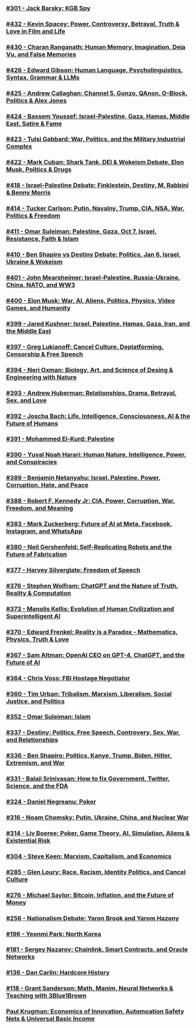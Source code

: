 ### [#301 - Jack Barsky: KGB Spy](https://open.spotify.com/episode/5K8yMOhFyCHFu19XpraPsn?si=4acf951003654f8b)
### [#432 - Kevin Spacey: Power, Controversy, Betrayal, Truth & Love in Film and Life](https://open.spotify.com/episode/7cj5h0p6sG7yxMz7b53FLc?si=d91769811ec44b82)
### [#430 - Charan Ranganath: Human Memory, Imagination, Deja Vu, and False Memories](https://open.spotify.com/episode/21h0UGelXx07cgZaeVrKrQ?si=228b76799dae4bf8)
### [#426 - Edward Gibson: Human Language, Psycholinguistics, Syntax, Grammar & LLMs](https://open.spotify.com/episode/0VGHDfaIxJsiG48bokSxz7?si=662a3228dfd1455f)
### [#425 - Andrew Callaghan: Channel 5, Gonzo, QAnon, O-Block, Politics & Alex Jones](https://open.spotify.com/episode/0qfhsh9llrVQlqQb7DptuE?si=2b9dfc4d80644131)
### [#424 - Bassem Youssef: Israel-Palestine, Gaza, Hamas, Middle East, Satire & Fame](https://open.spotify.com/episode/5O3jb1Fr67xTQc9cjGlmzy?si=1132f92d6e7b4e7b)
### [#423 - Tulsi Gabbard: War, Politics, and the Military Industrial Complex](https://open.spotify.com/episode/1zLAdeqZSmJDJrc82NSyAR?si=ec2f6faa59fe4ae0)
### [#422 - Mark Cuban: Shark Tank, DEI & Wokeism Debate, Elon Musk, Politics & Drugs](https://open.spotify.com/episode/61TMCnsdPP310qwfdEwEwi?si=9954ca7b33b84173)
### [#418 - Israel-Palestine Debate: Finklestein, Destiny, M. Rabbini & Benny Morris](https://open.spotify.com/episode/2elxYPfyIBfo13Ek3IWXS2?si=e39388471ac34751)
### [#414 - Tucker Carlson: Putin, Navalny, Trump, CIA, NSA, War, Politics & Freedom](https://open.spotify.com/episode/3mOxYfKlcj7Z8OG3df6UMn?si=e2c6a82a593f4f73)
### [#411 - Omar Suleiman: Palestine, Gaza, Oct 7, Israel, Resistance, Faith & Islam](https://open.spotify.com/episode/3BNvd2KLZbkXMgnuvYcZRj?si=86f8c8c747b04105)
### [#410 - Ben Shapiro vs Destiny Debate: Politics, Jan 6, Israel, Ukraine & Wokeism](https://open.spotify.com/episode/5INIv5JaACjZNO93Wc37nj?si=2633a31a91f1431c)
### [#401 - John Mearsheimer: Israel-Palestine, Russia-Ukraine, China, NATO, and WW3](https://open.spotify.com/episode/79jUT27WJEkb6wVqkOOeSB?si=81a9e2d9ddef4e02)
### [#400 - Elon Musk: War, AI, Aliens, Politics, Physics, Video Games, and Humanity](https://open.spotify.com/episode/08tccyLPpPurxtPPrezQGZ?si=117589e646a140a6)
### [#399 - Jared Kushner: Israel, Palestine, Hamas, Gaza, Iran, and the Middle East](https://open.spotify.com/episode/3dBSFK4GVMmRvIWsNMUIm4?si=4530125c771045cd)
### [#397 - Greg Lukianoff: Cancel Culture, Deplatforming, Censorship & Free Speech](https://open.spotify.com/episode/4aHoK4K8pWa3EMqr5l6Zrx?si=6d8835c166ce4a6e)
### [#394 - Neri Oxman: Biology, Art, and Science of Desing & Engineering with Nature](https://open.spotify.com/episode/1SNVM3bvU5qLfSaVgzJXYu?si=76653b86edee49f0)
### [#393 - Andrew Huberman: Relationships, Drama, Betrayal, Sex, and Love](https://open.spotify.com/episode/0WnIRtlIo4AaMaI0Ux7Pbm?si=90bacde93b0e4ee7)
### [#392 - Joscha Bach: Life, Intelligence, Consciousness, AI & the Future of Humans](https://open.spotify.com/episode/06BYzwheN63fcRmhbuSys4?si=c7b71b51d0cb4a88)
### [#391 - Mohammed El-Kurd: Palestine](https://open.spotify.com/episode/5nANFCJkaU7OYanBpdF2Aj?si=7e8db75ec0b14d44)
### [#390 - Yuval Noah Harari: Human Nature, Intelligence, Power, and Conspiracies](https://open.spotify.com/episode/4cDwZmBR7pbGsEM4dVmCl2?si=7b8e4a3fc28348cd)
### [#389 - Benjamin Netanyahu: Israel, Palestine, Power, Corruption, Hate, and Peace](https://open.spotify.com/episode/3IQO9nTMnhmhCu7DKujgsT?si=3b43de3f4d3e45ac)
### [#388 - Robert F. Kennedy Jr: CIA, Power, Corruption, War, Freedom, and Meaning](https://open.spotify.com/episode/79FahX9EZKO61lXPIrBqz8?si=33e504f726b346a2)
### [#383 - Mark Zuckerberg: Future of AI at Meta, Facebook, Instagram, and WhatsApp](https://open.spotify.com/episode/0vYx9yPEIpJaoh2I4keEjA?si=5db2a5b4c33a4a34)
### [#380 - Neil Gershenfeld: Self-Replicating Robots and the Future of Fabrication](https://open.spotify.com/episode/7DczndJWd0xTNbCrwvr2lb?si=0be3dfcd84f24856)
### [#377 - Harvey Silverglate: Freedom of Speech](https://open.spotify.com/episode/5uuYVp50Tdp6hmq2BYp8Tu?si=73529044c2df4ac4)
### [#376 - Stephen Wolfram: ChatGPT and the Nature of Truth, Reality & Computation](https://open.spotify.com/episode/4qvrPWi47YUyYqdCFwQw53?si=0b3d9dfed54942f5)
### [#373 - Manolis Kellis: Evolution of Human Civilization and Superintelligent AI](https://open.spotify.com/episode/3D1wc2Xucsmw1W8OMcUBmR?si=31d21993b6a8493a)
### [#370 - Edward Frenkel: Reality is a Paradox - Mathematics, Physics, Truth & Love](https://open.spotify.com/episode/6ECuV5VZE2S1zSigmj3iIm?si=13de16ca7c7e4028)
### [#367 - Sam Altman: OpenAI CEO on GPT-4, ChatGPT, and the Future of AI](https://open.spotify.com/episode/6rAOusZcsuNtCv8mefmwND?si=a12e8b11b0a849cf)
### [#364 - Chris Voss: FBI Hostage Negotiator](https://open.spotify.com/episode/6nlzDKeAMMbg6o6NzyJK5O?si=1ad1b83f348e4633)
### [#360 - Tim Urban: Tribalism, Marxism, Liberalism, Social Justice, and Politics](https://open.spotify.com/episode/0YqflJb8Wco8IDdGHPNTu8?si=6cd1611b46054b60)
### [#352 - Omar Suleiman: Islam](https://open.spotify.com/episode/3nW1FXLoOCBVONnfmGQwdJ?si=fce8dc56131d4f3e)
### [#337 - Destiny: Politics, Free Speech, Controvery, Sex, War, and Relationships](https://open.spotify.com/episode/1tqHNSligejPnWFer0MOUA?si=b389446dcfb34899)
### [#336 - Ben Shapiro: Politics, Kanye, Trump, Biden, Hitler, Extremism, and War](https://open.spotify.com/episode/5QOEEKcNLHhARqB7rQMLc9?si=f94e2417454e47b3)
### [#331 - Balaji Srinivasan: How to fix Government, Twitter, Science, and the FDA](https://open.spotify.com/episode/195IjSceOFeFAO7r0o13l5?si=23ad7c09fd274b8d)
### [#324 - Daniel Negreanu: Poker](https://open.spotify.com/episode/5un3mRu9XU9b5MTjNbZJW4?si=0c3268bb092d4a43)
### [#316 - Noam Chomsky: Putin, Ukraine, China, and Nuclear War](https://open.spotify.com/episode/4cMeTuzkGNSdUIrrh81A5M?si=d092c40abaab4ebd)
### [#314 - Liv Boeree: Poker, Game Theory, AI, Simulation, Aliens & Existential Risk](https://open.spotify.com/episode/4AjCs6uRUt1p4QuYZgjZFn?si=b8f120d981614103)
### [#304 - Steve Keen: Marxism, Capitalism, and Economics](https://open.spotify.com/episode/4eFExrh8Hx5M1U7yMsRaAV?si=6c2318b39de64ad4)
### [#285 - Glen Loury: Race, Racism, Identity Politics, and Cancel Culture](https://open.spotify.com/episode/1Rkh2lHqruZBlyUBz0alpq?si=c7a81d2264a5440d)
### [#276 - Michael Saylor: Bitcoin, Inflation, and the Future of Money](https://open.spotify.com/episode/4Q5AnqCrbJ3M9Yk4Kh4xjb?si=83dfd943c2af49b7)
### [#256 - Nationalism Debate: Yaron Brook and Yarom Hazony](https://open.spotify.com/episode/5iJmTehUu2BAjRwNDBOGrp?si=3ede3284e7b94547)
### [#196 - Yeonmi Park: North Korea](https://open.spotify.com/episode/0enMvPZHMbIZxnKIYvX4Ut?si=59fc60aabb584365)
### [#181 - Sergey Nazarov: Chainlink, Smart Contracts, and Oracle Networks](https://open.spotify.com/episode/47YKVRFc1Cely46UzfcUlk?si=9f4d870bfa7245cb)
### [#136 - Dan Carlin: Hardcore History](https://open.spotify.com/episode/5dvauTGA1UnBTHZSZbiNm4?si=3d1f5a99d1494efe)
### [#118 - Grant Sanderson: Math, Manim, Neural Networks & Teaching with 3Blue1Brown](https://open.spotify.com/episode/0BjtckVFe13BsIsJpAx0Fl?si=0a06ec455b324419)
### [Paul Krugman: Economics of Innovation, Automoation Safety Nets & Universal Basic Income](https://open.spotify.com/episode/3FP3J09n7n704uauc0lpzX?si=32f4eafdeb234674)

